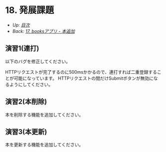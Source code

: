 # 18. 発展課題

- *Up: [目次](../index.md)*
- *Back: [17. booksアプリ - 本追加](./17_books_app_book_create.md)*

## 演習1(連打)

以下のバグを修正してください。

HTTPリクエストが完了するのに500msかかるので、連打すれば二重登録することが可能になっています。
HTTPリクエストの間だけSubmitボタンが無効になるようにしてください。

## 演習2(本削除)

本を削除する機能を追加してください。

## 演習3(本更新)

本を更新する機能を追加してください。
